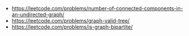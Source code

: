 - https://leetcode.com/problems/number-of-connected-components-in-an-undirected-graph/
- https://leetcode.com/problems/graph-valid-tree/
- https://leetcode.com/problems/is-graph-bipartite/
